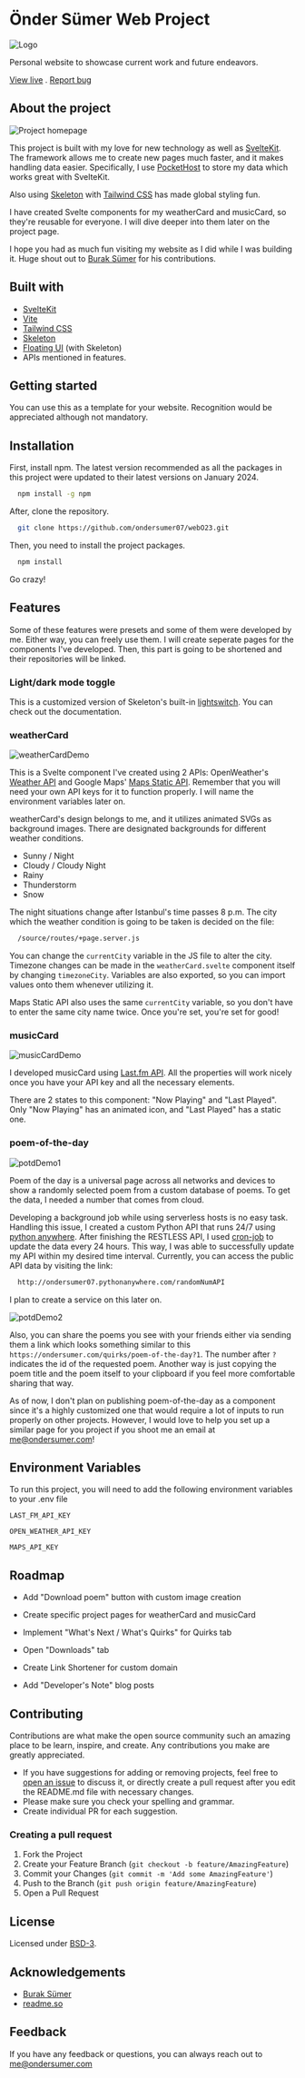 # Önder Sümer Web Project

![Logo](https://raw.githubusercontent.com/ondersumer07/webO23/master/static/favicon/favicon-32x32.png)

Personal website to showcase current work and future endeavors.

[View live](https://ondersumer.com/) . [Report bug](https://github.com/ondersumer07/webO23/issues)

## About the project

![Project homepage](https://raw.githubusercontent.com/ondersumer07/webO23/master/static/githubReadme/homepageScreenshot.png)

This project is built with my love for new technology as well as [SvelteKit](https://kit.svelte.dev/). The framework allows me to create new pages much faster, and it makes handling data easier. Specifically, I use [PocketHost](https://pockethost.io/) to store my data which works great with SvelteKit.

Also using [Skeleton](https://www.skeleton.dev/) with [Tailwind CSS](https://tailwindcss.com/) has made global styling fun.

I have created Svelte components for my weatherCard and musicCard, so they're reusable for everyone. I will dive deeper into them later on the project page.

I hope you had as much fun visiting my website as I did while I was building it. Huge shout out to [Burak Sümer](https://github.com/burraksumer) for his contributions.

## Built with

- [SvelteKit](https://kit.svelte.dev/)
- [Vite](https://vitejs.dev/)
- [Tailwind CSS](https://tailwindcss.com/)
- [Skeleton](https://www.skeleton.dev/)
- [Floating UI](https://floating-ui.com/) (with Skeleton)
- APIs mentioned in features.

## Getting started

You can use this as a template for your website. Recognition would be appreciated although not mandatory.

## Installation

First, install npm. The latest version recommended as all the packages in this project were updated to their latest versions on January 2024.

```bash
  npm install -g npm
```

After, clone the repository.

```bash
  git clone https://github.com/ondersumer07/webO23.git
```

Then, you need to install the project packages.

```bash
  npm install
```

Go crazy!

## Features

Some of these features were presets and some of them were developed by me. Either way, you can freely use them. I will create seperate pages for the components I've developed. Then, this part is going to be shortened and their repositories will be linked.


### Light/dark mode toggle

This is a customized version of Skeleton's built-in [lightswitch](https://www.skeleton.dev/utilities/lightswitches). You can check out the documentation.

### weatherCard

![weatherCardDemo](https://raw.githubusercontent.com/ondersumer07/webO23/master/static/githubReadme/weatherCardDemo.gif)

This is a Svelte component I've created using 2 APIs: OpenWeather's [Weather API](https://openweathermap.org/api) and Google Maps' [Maps Static API](https://developers.google.com/maps/documentation/maps-static/overview). Remember that you will need your own API keys for it to function properly. I will name the environment variables later on.

weatherCard's design belongs to me, and it utilizes animated SVGs as background images. There are designated backgrounds for different weather conditions.

- Sunny / Night
- Cloudy / Cloudy Night
- Rainy
- Thunderstorm
- Snow

The night situations change after Istanbul's time passes 8 p.m. The city which the weather condition is going to be taken is decided on the file:

```bash
  /source/routes/+page.server.js
```
You can change the `currentCity` variable in the JS file to alter the city. Timezone changes can be made in the `weatherCard.svelte` component itself by changing `timezoneCity`. Variables are also exported, so you can import values onto them whenever utilizing it.

Maps Static API also uses the same `currentCity` variable, so you don't have to enter the same city name twice. Once you're set, you're set for good!

### musicCard

![musicCardDemo](https://raw.githubusercontent.com/ondersumer07/webO23/master/static/githubReadme/musicCardDemo.gif)

I developed musicCard using [Last.fm API](https://www.last.fm/api). All the properties will work nicely once you have your API key and all the necessary elements.

There are 2 states to this component: "Now Playing" and "Last Played". Only "Now Playing" has an animated icon, and "Last Played" has a static one.

### poem-of-the-day

![potdDemo1](https://raw.githubusercontent.com/ondersumer07/webO23/master/static/githubReadme/potdDemo1.png)

Poem of the day is a universal page across all networks and devices to show a randomly selected poem from a custom database of poems. To get the data, I needed a number that comes from cloud.

Developing a background job while using serverless hosts is no easy task. Handling this issue, I created a custom Python API that runs 24/7 using [python anywhere](https://www.pythonanywhere.com). After finishing the RESTLESS API, I used [cron-job](https://cron-job.org/en/) to update the data every 24 hours. This way, I was able to successfully update my API within my desired time interval. Currently, you can access the public API data by visiting the link: 

```bash
  http://ondersumer07.pythonanywhere.com/randomNumAPI
```

I plan to create a service on this later on.

![potdDemo2](https://raw.githubusercontent.com/ondersumer07/webO23/master/static/githubReadme/potdDemo2.png)

Also, you can share the poems you see with your friends either via sending them a link which looks something similar to this `https://ondersumer.com/quirks/poem-of-the-day?1`. The number after `?` indicates the id of the requested poem. Another way is just copying the poem title and the poem itself to your clipboard if you feel more comfortable sharing that way.

As of now, I don't plan on publishing poem-of-the-day as a component since it's a highly customized one that would require a lot of inputs to run properly on other projects. However, I would love to help you set up a similar page for you project if you shoot me an email at me@ondersumer.com!

## Environment Variables

To run this project, you will need to add the following environment variables to your .env file

`LAST_FM_API_KEY`

`OPEN_WEATHER_API_KEY`

`MAPS_API_KEY`

## Roadmap
  
- Add "Download poem" button with custom image creation
  
- Create specific project pages for weatherCard and musicCard

- Implement "What's Next / What's Quirks" for Quirks tab
  
- Open "Downloads" tab
  
- Create Link Shortener for custom domain
  
- Add "Developer's Note" blog posts
  
## Contributing

Contributions are what make the open source community such an amazing place to be learn, inspire, and create. Any contributions you make are greatly appreciated.

- If you have suggestions for adding or removing projects, feel free to [open an issue](https://github.com/ondersumer07/webO23/issues) to discuss it, or directly create a pull request after you edit the README.md file with necessary changes.
- Please make sure you check your spelling and grammar.
- Create individual PR for each suggestion.

### Creating a pull request

1. Fork the Project
2. Create your Feature Branch (`git checkout -b feature/AmazingFeature`)
3. Commit your Changes (`git commit -m 'Add some AmazingFeature'`)
4. Push to the Branch (`git push origin feature/AmazingFeature`)
5. Open a Pull Request

## License

Licensed under [BSD-3](https://opensource.org/license/BSD-3-clause/).

## Acknowledgements

 - [Burak Sümer](https://github.com/burraksumer)
 - [readme.so](https://readme.so/)

## Feedback

If you have any feedback or questions, you can always reach out to me@ondersumer.com
